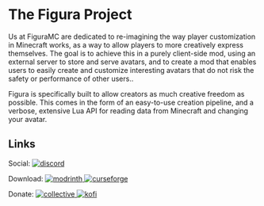 # The Figura Project


Us at FiguraMC are dedicated to re-imagining the way player customization in Minecraft works, as a way to allow players to more creatively express themselves. The goal is to achieve this in a purely client-side mod, using an external server to store and serve avatars, and to create a mod that enables users to easily create and customize interesting avatars that do not risk the safety or performance of other users..

Figura is specifically built to allow creators as much creative freedom as possible. This comes in the form of an easy-to-use creation pipeline, and a verbose, extensive Lua API for reading data from Minecraft and changing your avatar.

## Links
[discord]: https://discord.com/api/guilds/1129805506354085959/widget.png
[modrinth]: https://img.shields.io/badge/Modrinth-1bd96a?logo=modrinth&logoColor=ffffff&labelColor=1bd96a
[curseforge]: https://img.shields.io/badge/CurseForge-f16436?logo=curseforge&logoColor=ffffff&labelColor=f16436
[kofi]: https://img.shields.io/badge/Ko--fi-00b9fe?logo=kofi&logoColor=ffffff&labelColor=00b9fe
[collective]: https://img.shields.io/badge/Open%20Collective-83b3fb?logo=opencollective&logoColor=ffffff&labelColor=83b3fb

 Social: [ ![discord][] ](https://discord.gg/figuramc)

 Download: [ ![modrinth] ](https://modrinth.com/mod/figura) [ ![curseforge][] ](https://curseforge.com/minecraft/mc-mods/figura)

 Donate: [ ![collective][] ](https://opencollective.com/figura) [ ![kofi][] ](https://ko-fi.com/skyrina)
